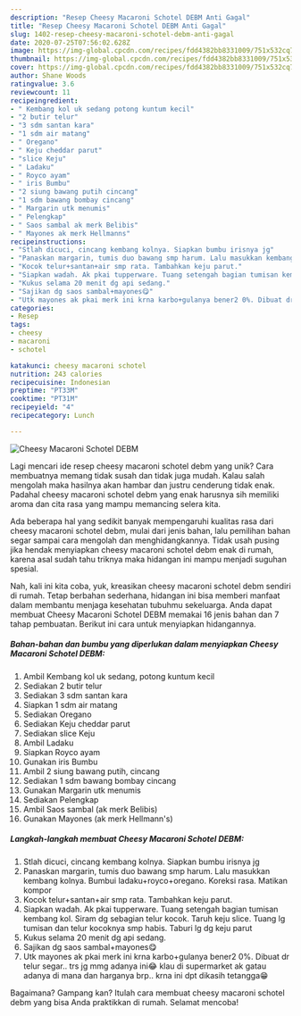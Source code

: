 ```yaml
---
description: "Resep Cheesy Macaroni Schotel DEBM Anti Gagal"
title: "Resep Cheesy Macaroni Schotel DEBM Anti Gagal"
slug: 1402-resep-cheesy-macaroni-schotel-debm-anti-gagal
date: 2020-07-25T07:56:02.628Z
image: https://img-global.cpcdn.com/recipes/fdd4382bb8331009/751x532cq70/cheesy-macaroni-schotel-debm-foto-resep-utama.jpg
thumbnail: https://img-global.cpcdn.com/recipes/fdd4382bb8331009/751x532cq70/cheesy-macaroni-schotel-debm-foto-resep-utama.jpg
cover: https://img-global.cpcdn.com/recipes/fdd4382bb8331009/751x532cq70/cheesy-macaroni-schotel-debm-foto-resep-utama.jpg
author: Shane Woods
ratingvalue: 3.6
reviewcount: 11
recipeingredient:
- " Kembang kol uk sedang potong kuntum kecil"
- "2 butir telur"
- "3 sdm santan kara"
- "1 sdm air matang"
- " Oregano"
- " Keju cheddar parut"
- "slice Keju"
- " Ladaku"
- " Royco ayam"
- " iris Bumbu"
- "2 siung bawang putih cincang"
- "1 sdm bawang bombay cincang"
- " Margarin utk menumis"
- " Pelengkap"
- " Saos sambal ak merk Belibis"
- " Mayones ak merk Hellmanns"
recipeinstructions:
- "Stlah dicuci, cincang kembang kolnya. Siapkan bumbu irisnya jg"
- "Panaskan margarin, tumis duo bawang smp harum. Lalu masukkan kembang kolnya. Bumbui ladaku+royco+oregano. Koreksi rasa. Matikan kompor"
- "Kocok telur+santan+air smp rata. Tambahkan keju parut."
- "Siapkan wadah. Ak pkai tupperware. Tuang setengah bagian tumisan kembang kol. Siram dg sebagian telur kocok. Taruh keju slice. Tuang lg tumisan dan telur kocoknya smp habis. Taburi lg dg keju parut"
- "Kukus selama 20 menit dg api sedang."
- "Sajikan dg saos sambal+mayones😋"
- "Utk mayones ak pkai merk ini krna karbo+gulanya bener2 0%. Dibuat dr telur segar.. trs jg mmg adanya ini😂 klau di supermarket ak gatau adanya di mana dan harganya brp.. krna ini dpt dikasih tetangga😁"
categories:
- Resep
tags:
- cheesy
- macaroni
- schotel

katakunci: cheesy macaroni schotel 
nutrition: 243 calories
recipecuisine: Indonesian
preptime: "PT33M"
cooktime: "PT31M"
recipeyield: "4"
recipecategory: Lunch

---
```



![Cheesy Macaroni Schotel DEBM](https://img-global.cpcdn.com/recipes/fdd4382bb8331009/751x532cq70/cheesy-macaroni-schotel-debm-foto-resep-utama.jpg)

Lagi mencari ide resep cheesy macaroni schotel debm yang unik? Cara membuatnya memang tidak susah dan tidak juga mudah. Kalau salah mengolah maka hasilnya akan hambar dan justru cenderung tidak enak. Padahal cheesy macaroni schotel debm yang enak harusnya sih memiliki aroma dan cita rasa yang mampu memancing selera kita.



Ada beberapa hal yang sedikit banyak mempengaruhi kualitas rasa dari cheesy macaroni schotel debm, mulai dari jenis bahan, lalu pemilihan bahan segar sampai cara mengolah dan menghidangkannya. Tidak usah pusing jika hendak menyiapkan cheesy macaroni schotel debm enak di rumah, karena asal sudah tahu triknya maka hidangan ini mampu menjadi suguhan spesial.


Nah, kali ini kita coba, yuk, kreasikan cheesy macaroni schotel debm sendiri di rumah. Tetap berbahan sederhana, hidangan ini bisa memberi manfaat dalam membantu menjaga kesehatan tubuhmu sekeluarga. Anda dapat membuat Cheesy Macaroni Schotel DEBM memakai 16 jenis bahan dan 7 tahap pembuatan. Berikut ini cara untuk menyiapkan hidangannya.

<!--inarticleads1-->

##### Bahan-bahan dan bumbu yang diperlukan dalam menyiapkan Cheesy Macaroni Schotel DEBM:

1. Ambil  Kembang kol uk sedang, potong kuntum kecil
1. Sediakan 2 butir telur
1. Sediakan 3 sdm santan kara
1. Siapkan 1 sdm air matang
1. Sediakan  Oregano
1. Sediakan  Keju cheddar parut
1. Sediakan slice Keju
1. Ambil  Ladaku
1. Siapkan  Royco ayam
1. Gunakan  iris Bumbu
1. Ambil 2 siung bawang putih, cincang
1. Sediakan 1 sdm bawang bombay cincang
1. Gunakan  Margarin utk menumis
1. Sediakan  Pelengkap
1. Ambil  Saos sambal (ak merk Belibis)
1. Gunakan  Mayones (ak merk Hellmann&#39;s)




<!--inarticleads2-->

##### Langkah-langkah membuat Cheesy Macaroni Schotel DEBM:

1. Stlah dicuci, cincang kembang kolnya. Siapkan bumbu irisnya jg
1. Panaskan margarin, tumis duo bawang smp harum. Lalu masukkan kembang kolnya. Bumbui ladaku+royco+oregano. Koreksi rasa. Matikan kompor
1. Kocok telur+santan+air smp rata. Tambahkan keju parut.
1. Siapkan wadah. Ak pkai tupperware. Tuang setengah bagian tumisan kembang kol. Siram dg sebagian telur kocok. Taruh keju slice. Tuang lg tumisan dan telur kocoknya smp habis. Taburi lg dg keju parut
1. Kukus selama 20 menit dg api sedang.
1. Sajikan dg saos sambal+mayones😋
1. Utk mayones ak pkai merk ini krna karbo+gulanya bener2 0%. Dibuat dr telur segar.. trs jg mmg adanya ini😂 klau di supermarket ak gatau adanya di mana dan harganya brp.. krna ini dpt dikasih tetangga😁




Bagaimana? Gampang kan? Itulah cara membuat cheesy macaroni schotel debm yang bisa Anda praktikkan di rumah. Selamat mencoba!
